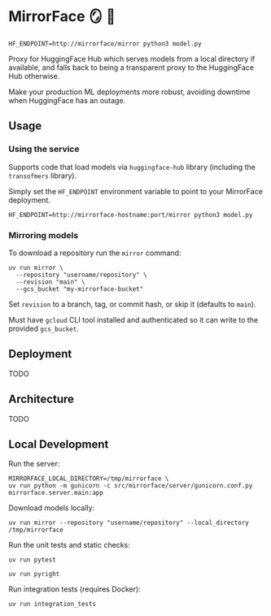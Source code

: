 # MirrorFace 🪞 🤗

`HF_ENDPOINT=http://mirrorface/mirror python3 model.py`

Proxy for HuggingFace Hub which serves models from a local directory if available, and falls back to being a transparent proxy to the HuggingFace Hub otherwise.

Make your production ML deployments more robust, avoiding downtime when HuggingFace has an outage.

## Usage

### Using the service

Supports code that load models via `huggingface-hub` library (including the `transofmers` library).

Simply set the `HF_ENDPOINT` environment variable to point to your MirrorFace deployment.

```shell
HF_ENDPOINT=http://mirrorface-hostname:port/mirror python3 model.py
```

### Mirroring models

To download a repository run the `mirror` command:

```shell
uv run mirror \
  --repository "username/repository" \
  --revision "main" \
  --gcs_bucket "my-mirrorface-bucket"
```

Set `revision` to a branch, tag, or commit hash, or skip it (defaults to `main`).

Must have `gcloud` CLI tool installed and authenticated so it can write to the provided `gcs_bucket`.

## Deployment

TODO

## Architecture

TODO

## Local Development

Run the server:

```shell
MIRRORFACE_LOCAL_DIRECTORY=/tmp/mirrorface \
uv run python -m gunicorn -c src/mirrorface/server/gunicorn.conf.py mirrorface.server.main:app
```

Download models locally:

```shell
uv run mirror --repository "username/repository" --local_directory /tmp/mirrorface
```

Run the unit tests and static checks:

```shell
uv run pytest

uv run pyright
```

Run integration tests (requires Docker):

```shell
uv run integration_tests
```
